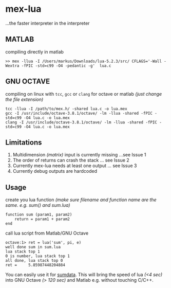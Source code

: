 # mex-lua
...the faster interpreter in the interpreter

## MATLAB

compiling directly in matlab

    >> mex -llua -I /Users/markus/Downloads/lua-5.2.3/src/ CFLAGS='-Wall -Wextra -fPIC -std=c99 -O4 -pedantic -g'  lua.c

## GNU OCTAVE

compiling on linux with `tcc`, `gcc` or `clang` for octave or matlab _(just change the file extension)_

    tcc -llua -I /path/to/mex.h/ -shared lua.c -o lua.mex
    gcc -I /usr/include/octave-3.8.1/octave/ -lm -llua -shared -fPIC -std=c99 -O4 lua.c -o lua.mex
    clang -I /usr/include/octave-3.8.1/octave/ -lm -llua -shared -fPIC -std=c99 -O4 lua.c -o lua.mex

## Limitations

1. Multidimension _(matrix)_ input is currently missing ...see Issue 1
2. The order of returns can crash the stack ... see Issue 2
3. Currently mex-lua needs at least one output ... see Issue 3
4. Currently debug outputs are hardcoded

## Usage

create you lua function _(make sure filename and function name are the same. e.g. sum() and sum.lua)_

    function sum (param1, param2)
        return = param1 + param2
    end

call lua script from Matlab/GNU Octave

    octave:1> ret = lua('sum', pi, e)
    well done sum in sum.lua
    lua stack top 1
    0 is number, lua stack top 1
    all done, lua stack top 0
    ret =     5.85987448204884

You can easily use it for [sumdata](https://github.com/markuman/sumdata). This will bring the speed of lua _(<4 sec)_ into GNU Octave _(> 120 sec)_ and Matlab e.g. without touching C/C++.
